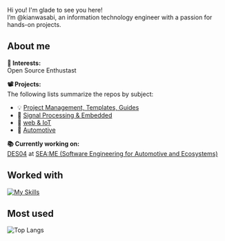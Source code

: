 Hi you! I'm glade to see you here! <br>
I’m @kianwasabi, an information technology engineer with a passion for hands-on projects. <br>
## About me
**👀 Interests:** <br>
Open Source Enthustast

**📽 Projects:** <br>
The following lists summarize the repos by subject:
- 💡 [Project Management, Templates, Guides](https://github.com/stars/kianwasabi/lists/how-to) <br>
- 🚦 [Signal Processing & Embedded](https://github.com/stars/kianwasabi/lists/signal-processing-embedded)<br>
- 📲 [web & IoT](https://github.com/stars/kianwasabi/lists/web-iot-smart-home)<br>
- 🚋 [Automotive](https://github.com/stars/kianwasabi/lists/automotive-ecosystems)<br>
    
**📚 Currently working on:** <br>
[DES04](https://github.com/DES-Team-02/DES_4_PDC) 
at [SEA:ME (Software Engineering for Automotive and Ecosystems)](https://seame.space/)  <br> 
## Worked with
<!--
<div align="center">
  ![Static Badge](https://img.shields.io/badge/Git-F050532.svg?style=flat&logo=git&logoColor=white)
  ![Static Badge](https://img.shields.io/badge/Github-181717.svg?style=flat&logo=github&logoColor=white)
  ![Static Badge](https://img.shields.io/badge/Docker-2496ED.svg?style=flat&logo=docker&logoColor=white)
  ![Static Badge](https://img.shields.io/badge/Linux-FCC624.svg?style=flat&logo=linux&logoColor=white)
  ![Static Badge](https://img.shields.io/badge/Arduino-00878F.svg?style=flat&logo=arduino&logoColor=white)
  ![Static Badge](https://img.shields.io/badge/RaspberriPi-A22846.svg?style=flat&logo=raspberrypi&logoColor=white)
</div>
-->
<!--
<div align="center">
  ![Static Badge](https://img.shields.io/badge/C-A8B9CC.svg?style=flat&logo=c&logoColor=white)
  ![Static Badge](https://img.shields.io/badge/C++-00599C.svg?style=flat&logo=c%2B%2B&logoColor=white)
  ![Static Badge](https://img.shields.io/badge/Makefile-A42E2B.svg?style=flat&logo=gnu&logoColor=white)
  ![Static Badge](https://img.shields.io/badge/Python-3776AB.svg?style=flat&logo=python&logoColor=white)
  ![Static Badge](https://img.shields.io/badge/HTML5-E34F26.svg?style=flat&logo=html5&logoColor=white)
  ![Static Badge](https://img.shields.io/badge/CSS3-1572B6.svg?style=flat&logo=css3&logoColor=white)
</div>
-->
[![My Skills](https://skillicons.dev/icons?i=git,github,docker,linux,c,cpp,cmake,arduino,raspberrypi,python,html,css&perline=6)](https://skillicons.dev)

## Most used 
![Top Langs](https://github-readme-stats.vercel.app/api/top-langs/?username=kianwasabi&layout=compact&hide=Objective-C,Roff&langs_count=8)
